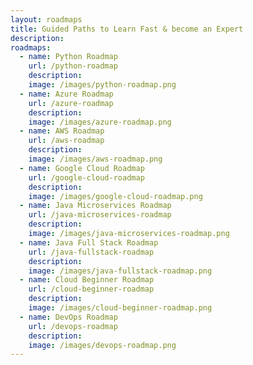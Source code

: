 ```yaml
---
layout: roadmaps
title: Guided Paths to Learn Fast & become an Expert
description:
roadmaps:
  - name: Python Roadmap
    url: /python-roadmap
    description:
    image: /images/python-roadmap.png
  - name: Azure Roadmap
    url: /azure-roadmap
    description:
    image: /images/azure-roadmap.png
  - name: AWS Roadmap
    url: /aws-roadmap
    description:
    image: /images/aws-roadmap.png
  - name: Google Cloud Roadmap
    url: /google-cloud-roadmap
    description:
    image: /images/google-cloud-roadmap.png
  - name: Java Microservices Roadmap
    url: /java-microservices-roadmap
    description:
    image: /images/java-microservices-roadmap.png
  - name: Java Full Stack Roadmap
    url: /java-fullstack-roadmap
    description:
    image: /images/java-fullstack-roadmap.png
  - name: Cloud Beginner Roadmap
    url: /cloud-beginner-roadmap
    description:
    image: /images/cloud-beginner-roadmap.png
  - name: DevOps Roadmap
    url: /devops-roadmap
    description:
    image: /images/devops-roadmap.png
---
```


